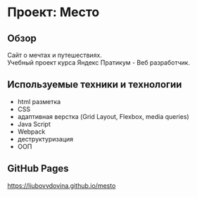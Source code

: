 # Проект: Место

## Обзор
Сайт о мечтах и путешествиях.  
Учебный проект курса Яндекс Пратикум - Веб разработчик.

## Используемые техники и технологии
- html разметка
- CSS
- адаптивная верстка (Grid Layout, Flexbox, media queries)
- Java Script
- Webpack
- деструктуризация
- ООП

## GitHub Pages
https://liubovvdovina.github.io/mesto